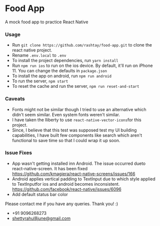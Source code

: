 # Food App

A mock food app to practice React Native

### Usage

- Run `git clone https://github.com/rashtay/food-app.git` to clone the react native project.
- Rename `.env.local` to `.env`
- To install the project dependencies, run `yarn install`
- Run `npm run ios` to run on the ios device. By default, it'll run on iPhone 11. You can change the defaults in `package.json`
- To install the app on android, run `npm run android`
- To run the server, `npm start`
- To reset the cache and run the server, `npm run reset-and-start`

### Caveats

- Fonts might not be similar though I tried to use an alternative which didn't seem similar. Even system fonts weren't similar.
- I have taken the lliberty to use `react-native-vector-icons`for this project.
- Since, I believe that this test was supposed test my UI building capabilities, I have built few components like search which aren't functional to save time so that I could wrap it up soon.

### Issue Fixes

- App wasn't getting installed inn Android. The issue occurred dueto react-native-screen. It has been fixed https://github.com/kmagiera/react-native-screens/issues/166
- Android applies vertical padding to TextInput due to which style applied to TextInputfor ios and android becomes inconsistent. https://github.com/facebook/react-native/issues/6096
- Add default status bar color

Please contact me if you have any queries. Thank you! :)

- +91 9096268273
- shettyrahul8june@gmail.com
